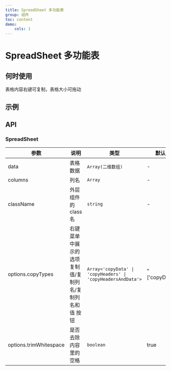 ```yaml
---
title: SpreadSheet 多功能表
group: 组件
toc: content
demo:
    cols: 1
---
```


# SpreadSheet 多功能表

## 何时使用

表格内容右键可复制，表格大小可拖动

## 示例

<code src="./demos/basic.tsx" title="基础使用"></code>
<code src="./demos/changeData.tsx" title="改变数据"></code>

## API

### SpreadSheet

| 参数                   | 说明                                                   | 类型                                                         | 默认值         |
| ---------------------- | ------------------------------------------------------ | ------------------------------------------------------------ | -------------- |
| data                   | 表格数据                                               | `Array(二维数组)`                                            | -              |
| columns                | 列名                                                   | `Array`                                                      | -              |
| className              | 外层组件的 class 名                                    | `string`                                                     | -              |
| options.copyTypes      | 右键菜单中展示的选项 复制值/复制列名/复制列名和值 按钮 | `Array<'copyData' \| 'copyHeaders' \| 'copyHeadersAndData'>` | "['copyData']" |
| options.trimWhitespace | 是否去除内容里的空格                                   | `boolean`                                                    | true           |
